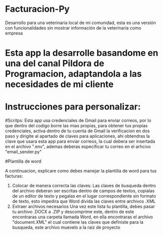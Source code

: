 # Facturacion-Py
Desarrollo para una veterinaria local de mi comunidad, esta es una versión con funcionalidades sin mostrar información de la veterinaria como empresa

# Esta app la desarrolle basandome en una del canal Pildora de Programacion, adaptandola a las necesidades de mi cliente
# Instrucciones para personalizar:

#Scritps:
        Esta app usa credenciales de Gmail para enviar correos, por lo que dentro del codigo borre las mias propias,
        para obtener tus propias credenciales, activa dentro de tu cuenta de Gmail la verificacion en dos paso y 
        dirigite al apartado de claves para aplicaciones, ahi obtendras la clave que usara esta app para enviar
        correos, la cual debera ser insertada en el archivo ".env", ademas deberas especificar tu correo en el arhcivo
        "email_sender.py"

#Plantilla de word

A continuacion, explicare como debes manejar la plantilla de word para tus facturas:
1. Colocar de manera correcta las claves:
        Las claves de busqueda dentro del archivo deberan ser escritas dentro de campos de textos, copialas de un editor de texto
        y pegalas en el lugar correspondiente sin formato de texto, esto impedira que Word divida las claves entre archivos .XML
2. Extraer archivos necesarios
        Una vez este lista tu plantilla, debes pasar tu archivo .DOCX a .ZIP y descomprime este, dentro de este encontraras una carpeta
        llamada Word, en ella encontraras el archivo "document.XML" el cual contiene las claves que definiste para la busqueda, este
        archivo muevelo a la raiz de proyecto

